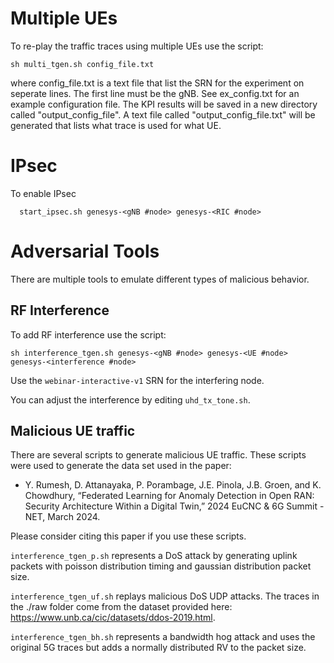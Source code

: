 # Multiple UEs
To re-play the traffic traces using multiple UEs use the script:
```
sh multi_tgen.sh config_file.txt
```
where config_file.txt is a text file that list the SRN for the experiment on seperate lines. The first line must be the gNB. See ex_config.txt for an example configuration file.
The KPI results will be saved in a new directory called "output_config_file". A text file called "output_config_file.txt" will be generated that lists what trace is used for what UE.

# IPsec
To enable IPsec
```
  start_ipsec.sh genesys-<gNB #node> genesys-<RIC #node>
```
# Adversarial Tools
There are multiple tools to emulate different types of malicious behavior.

## RF Interference
To add RF interference use the script: 
```
sh interference_tgen.sh genesys-<gNB #node> genesys-<UE #node> genesys-<interference #node>
````
Use the `webinar-interactive-v1` SRN for the interfering node.

You can adjust the interference by editing ```uhd_tx_tone.sh```.

## Malicious UE traffic
There are several scripts to generate malicious UE traffic. These scripts were used to generate the data set used in the paper:

- Y. Rumesh, D. Attanayaka, P. Porambage, J.E. Pinola, J.B. Groen, and K. Chowdhury, “Federated Learning for Anomaly Detection in Open RAN: Security Architecture Within a Digital Twin,” 2024 EuCNC & 6G Summit - NET, March 2024.

Please consider citing this paper if you use these scripts.

```interference_tgen_p.sh``` represents a DoS attack by generating uplink packets with poisson distribution timing and gaussian distribution packet size.

```interference_tgen_uf.sh``` replays malicious DoS UDP attacks. The traces in the ./raw folder come from the dataset provided here: https://www.unb.ca/cic/datasets/ddos-2019.html.

```interference_tgen_bh.sh``` represents a bandwidth hog attack and uses the original 5G traces but adds a normally distributed RV to the packet size.
